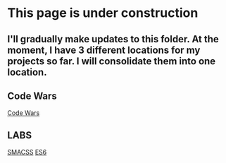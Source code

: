 # This page is under construction

## I'll gradually make updates to this folder. At the moment, I have 3 different locations for my projects so far. I will consolidate them into one location.

## Code Wars
[Code Wars](https://github.com/ah-yan-leh/301-code-wars)

## LABS

[SMACSS](https://github.com/ah-yan-leh/00-SMACSS)
[ES6](https://github.com/ah-yan-leh/00-ES6)

